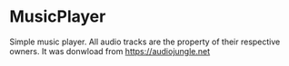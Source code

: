 # MusicPlayer
Simple music player.
All audio tracks are the property of their respective owners.
It was donwload from https://audiojungle.net
